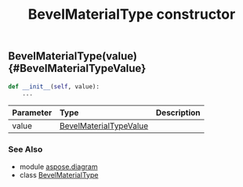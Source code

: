 ﻿---
title: BevelMaterialType constructor
second_title: Aspose.Diagram for Python via .NET API References
description: 
type: docs
weight: 10
url: /python-net/aspose.diagram/bevelmaterialtype/__init__/
is_root: false
---

## BevelMaterialType(value) {#BevelMaterialTypeValue}



```python
def __init__(self, value):
    ...
```


| Parameter | Type | Description |
| :- | :- | :- |
| value | [BevelMaterialTypeValue](/diagram/python-net/aspose.diagram/bevelmaterialtypevalue) |  |



### See Also
* module [aspose.diagram](../../)
* class [BevelMaterialType](/diagram/python-net/aspose.diagram/bevelmaterialtype)
